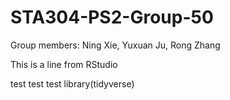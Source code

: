 # STA304-PS2-Group-50
Group members: Ning Xie, Yuxuan Ju, Rong Zhang

This is a line from RStudio

test test test
library(tidyverse)
